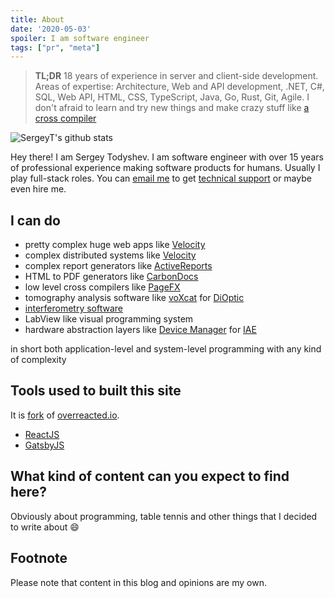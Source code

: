 ```yaml
---
title: About
date: '2020-05-03'
spoiler: I am software engineer
tags: ["pr", "meta"]
---
```


> __TL;DR__ 18 years of experience in server and client-side development. Areas of expertise: Architecture, Web and API development, .NET, C#, SQL, Web API, HTML, CSS, TypeScript, Java, Go, Rust, Git, Agile. I don't afraid to learn and try new things and make crazy stuff like [a cross compiler](https://github.com/grapecity/pagefx)

![SergeyT's github stats](https://github-readme-stats.vercel.app/api?username=sergeyt&show_icons=true)

Hey there! I am Sergey Todyshev. I am software engineer with over 15 years of professional experience making software products for humans. Usually I play full-stack roles. You can [email me](mailto:stodyshev@gmail.com) to get [technical support](/support) or maybe even hire me.

## I can do

- pretty complex huge web apps like [Velocity](/velocity)
- complex distributed systems like [Velocity](/velocity)
- complex report generators like [ActiveReports](/activereports)
- HTML to PDF generators like [CarbonDocs](https://carbondocs.windows10compatible.com/)
- low level cross compilers like [PageFX](/pagefx)
- tomography analysis software like [voXcat](/voxcat) for [DiOptic](https://www.dioptic.de)
- [interferometry software](/interferometry)
- LabView like visual programming system
- hardware abstraction layers like [Device Manager](/devicemanager) for [IAE](/iae)

in short both application-level and system-level programming with any kind of complexity

## Tools used to built this site

It is [fork](https://github.com/tsvbits/tsvbits.github.io) of [overreacted.io](https://overreacted.io/).

- [ReactJS](https://reactjs.org/)
- [GatsbyJS](https://www.gatsbyjs.org/)


## What kind of content can you expect to find here?

Obviously about programming, table tennis and other things that I decided to write about :smile:

## Footnote

Please note that content in this blog and opinions are my own.
